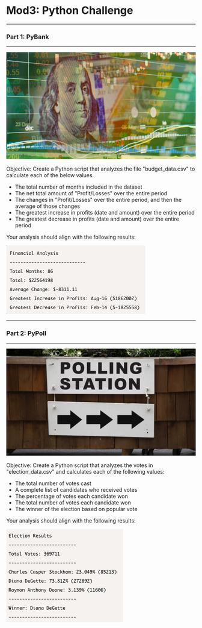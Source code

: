 # Mod3: Python Challenge
---
### Part 1: PyBank
---

![Image Link](https://github.com/mwsierzega/python-challenge/blob/main/Images/revenue-per-lead.png)

Objective: Create a Python script that analyzes the file "budget_data.csv" to calculate each of the below values.
- The total number of months included in the dataset
- The net total amount of "Profit/Losses" over the entire period
- The changes in "Profit/Losses" over the entire period, and then the average of those changes
- The greatest increase in profits (date and amount) over the entire period
- The greatest decrease in profits (date and amount) over the entire period

Your analysis should align with the following results:

![Image Link](https://github.com/mwsierzega/python-challenge/blob/main/Images/revenue_results.png)

---
### Part 2: PyPoll
---

![Image Link](https://github.com/mwsierzega/python-challenge/blob/main/Images/Vote_counting.png)

Objective: Create a Python script that analyzes the votes in "election_data.csv" and calculates each of the following values:
- The total number of votes cast
- A complete list of candidates who received votes
- The percentage of votes each candidate won
- The total number of votes each candidate won
- The winner of the election based on popular vote

Your analysis should align with the following results:

![Image Link](https://github.com/mwsierzega/python-challenge/blob/main/Images/Vote_results.png)
